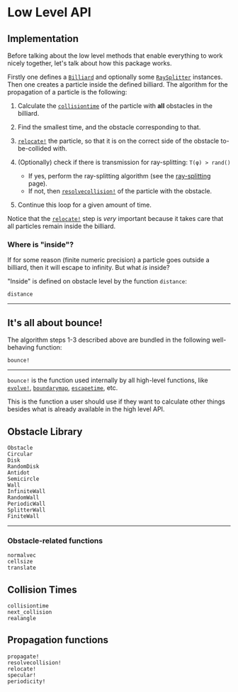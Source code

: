 # Low Level API

## Implementation
Before talking about the low level methods that enable everything to work nicely
together, let's talk about how this package works.

Firstly one defines a [`Billiard`](@ref) and optionally some [`RaySplitter`](@ref) instances. Then one creates a particle inside the defined billiard. The algorithm for the propagation of a particle is the following:

1. Calculate the [`collisiontime`](@ref) of the particle with **all** obstacles in the billiard.
2. Find the smallest time, and the obstacle corresponding to that.
3. [`relocate!`](@ref) the particle, so that it is on the correct side of the obstacle to-be-collided with.
4. (Optionally) check if there is transmission for ray-splitting: `T(φ) > rand()`
    * If yes, perform the ray-splitting algorithm (see the [ray-splitting](ray-splitting) page).
    * If not, then [`resolvecollision!`](@ref) of the particle with the obstacle.

5. Continue this loop for a given amount of time.

Notice that the [`relocate!`](@ref) step is *very* important because it takes care that all particles remain inside the billiard.

### Where is "inside"?
If for some reason (finite numeric precision) a particle goes outside a billiard,
then it will escape to infinity. But what *is* inside?

"Inside" is defined on obstacle level by the function `distance`:
```@docs
distance
```

---

## It's all about bounce!
The algorithm steps 1-3 described above are bundled in the following well-behaving function:
```@docs
bounce!
```
---
`bounce!` is the function used internally by all high-level functions, like [`evolve!`](@ref), [`boundarymap`](@ref), [`escapetime`](@ref), etc.

This is the function a user should use if they want to calculate other things besides what is already available in the high level API.


## Obstacle Library
```@docs
Obstacle
Circular
Disk
RandomDisk
Antidot
Semicircle
Wall
InfiniteWall
RandomWall
PeriodicWall
SplitterWall
FiniteWall
```
---
### Obstacle-related functions
```@docs
normalvec
cellsize
translate
```

## Collision Times
```@docs
collisiontime
next_collision
realangle
```

## Propagation functions
```@docs
propagate!
resolvecollision!
relocate!
specular!
periodicity!
```
